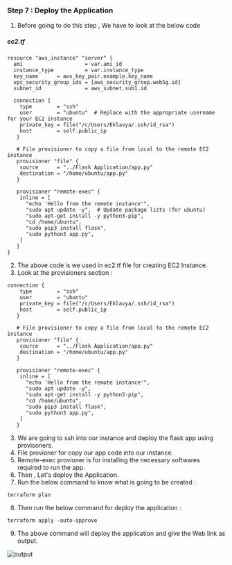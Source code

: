 ### Step 7 : Deploy the Application

1. Before going to do this step , We have to look at the below code

##### ec2.tf
```
resource "aws_instance" "server" {
  ami                    = var.ami_id
  instance_type          = var.instance_type
  key_name      = aws_key_pair.example.key_name
  vpc_security_group_ids = [aws_security_group.webSg.id]
  subnet_id              = aws_subnet.sub1.id

  connection {
    type        = "ssh"
    user        = "ubuntu"  # Replace with the appropriate username for your EC2 instance
    private_key = file("/c/Users/Eklavya/.ssh/id_rsa")  
    host        = self.public_ip
   }

   # File provisioner to copy a file from local to the remote EC2 instance
   provisioner "file" {
    source      = "../Flask Application/app.py"  
    destination = "/home/ubuntu/app.py"  
   }

   provisioner "remote-exec" {
    inline = [
      "echo 'Hello from the remote instance'",
      "sudo apt update -y",  # Update package lists (for ubuntu)
      "sudo apt-get install -y python3-pip",  
      "cd /home/ubuntu",
      "sudo pip3 install flask",
      "sudo python3 app.py",
    ]
   }
}

```
2. The above code is we used in ec2.tf file for creating EC2 Instance.
3. Look at the provisioners section :
```
connection {
    type        = "ssh"
    user        = "ubuntu"  
    private_key = file("/c/Users/Eklavya/.ssh/id_rsa")  
    host        = self.public_ip
   }

   # File provisioner to copy a file from local to the remote EC2 instance
   provisioner "file" {
    source      = "../Flask Application/app.py"  
    destination = "/home/ubuntu/app.py"  
   }

   provisioner "remote-exec" {
    inline = [
      "echo 'Hello from the remote instance'",
      "sudo apt update -y",  
      "sudo apt-get install -y python3-pip",  
      "cd /home/ubuntu",
      "sudo pip3 install flask",
      "sudo python3 app.py",
    ]
   }
```
3. We are going to ssh into our instance and deploy the flask app using provisoners.
4. File provioner for copy our app code into our instance.
5. Remote-exec provioner is for installing the necessary softwares required to run the app.
6. Then , Let's deploy the Application.
7. Run the below command to know what is going to be created :
```
terraform plan
```
8. Then run the below command for deploy the application :
```
terraform apply -auto-approve
```
9. The above command will deploy the application and give the Web link as output.

![output](https://github.com/mathesh-me/application-deployment-in-aws-terraform/assets/144098846/3570868c-d0f9-4d47-8651-b1301c072dce)

